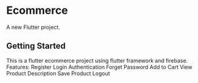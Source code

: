 # Ecommerce

A new Flutter project.

## Getting Started

This is a flutter ecommerce project using flutter framework and firebase.
Features:
Register
Login
Authentication
Forget Password
Add to Cart
View Product Description
Save Product
Logout
